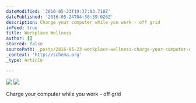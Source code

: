 ```yaml
---
dateModified: '2016-05-23T19:37:03.710Z'
datePublished: '2016-05-24T04:30:39.026Z'
description: Charge your computer while you work - off grid
inFeed: true
title: Workplace Wellness
author: []
starred: false
sourcePath: _posts/2016-05-23-workplace-wellness-charge-your-computer-while-you-work-o.md
_context: 'http://schema.org'
_type: Article

---
```

![](https://the-grid-user-content.s3-us-west-2.amazonaws.com/03e809fc-63c1-470b-baea-ee5d6e605f04.jpg)
![](https://the-grid-user-content.s3-us-west-2.amazonaws.com/0f183785-8f23-4a85-959b-d7a3d674bfeb.jpg)

Charge your computer while you work - off grid